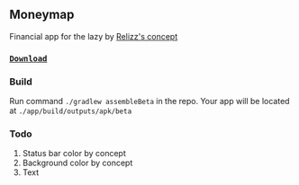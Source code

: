## Moneymap

Financial app for the lazy
by [Relizz's concept](https://www.figma.com/file/FjvhOfJJbaFBtRYMcJVnHm/%D0%94%D0%B5%D0%BD%D1%8C%D0%B3%D0%BE%D0%BF%D0%BB%D0%B0%D0%BD?node-id=0%3A1)

### [`Download`](https://github.com/reactivedevelopment/moneymap/releases)

### Build

Run command `./gradlew assembleBeta` in the repo. Your app will be located
at `./app/build/outputs/apk/beta`

### Todo

1. Status bar color by concept
1. Background color by concept
1. Text

